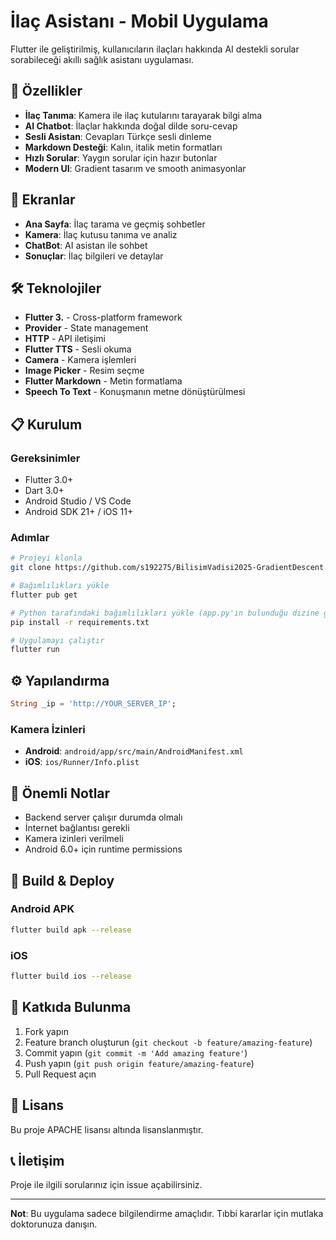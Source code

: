 # İlaç Asistanı - Mobil Uygulama

Flutter ile geliştirilmiş, kullanıcıların ilaçları hakkında AI destekli sorular sorabileceği akıllı sağlık asistanı uygulaması.

## 🚀 Özellikler

- **İlaç Tanıma**: Kamera ile ilaç kutularını tarayarak bilgi alma
- **AI Chatbot**: İlaçlar hakkında doğal dilde soru-cevap
- **Sesli Asistan**: Cevapları Türkçe sesli dinleme
- **Markdown Desteği**: Kalın, italik metin formatları
- **Hızlı Sorular**: Yaygın sorular için hazır butonlar
- **Modern UI**: Gradient tasarım ve smooth animasyonlar

## 📱 Ekranlar

- **Ana Sayfa**: İlaç tarama ve geçmiş sohbetler
- **Kamera**: İlaç kutusu tanıma ve analiz
- **ChatBot**: AI asistan ile sohbet
- **Sonuçlar**: İlaç bilgileri ve detaylar

## 🛠️ Teknolojiler

- **Flutter 3.** - Cross-platform framework
- **Provider** - State management
- **HTTP** - API iletişimi
- **Flutter TTS** - Sesli okuma
- **Camera** - Kamera işlemleri
- **Image Picker** - Resim seçme
- **Flutter Markdown** - Metin formatlama
- **Speech To Text** - Konuşmanın metne dönüştürülmesi

## 📋 Kurulum

### Gereksinimler
- Flutter 3.0+
- Dart 3.0+
- Android Studio / VS Code
- Android SDK 21+ / iOS 11+

### Adımlar
```bash
# Projeyi klonla
git clone https://github.com/s192275/BilisimVadisi2025-GradientDescent.git

# Bağımlılıkları yükle
flutter pub get

# Python tarafındaki bağımlılıkları yükle (app.py'ın bulunduğu dizine geçip)
pip install -r requirements.txt

# Uygulamayı çalıştır
flutter run
```

## ⚙️ Yapılandırma

```dart
String _ip = 'http://YOUR_SERVER_IP';
```

### Kamera İzinleri
- **Android**: `android/app/src/main/AndroidManifest.xml`
- **iOS**: `ios/Runner/Info.plist`

## 📝 Önemli Notlar

- Backend server çalışır durumda olmalı
- İnternet bağlantısı gerekli
- Kamera izinleri verilmeli
- Android 6.0+ için runtime permissions

## 🚀 Build & Deploy

### Android APK
```bash
flutter build apk --release
```

### iOS
```bash
flutter build ios --release
```

## 🤝 Katkıda Bulunma

1. Fork yapın
2. Feature branch oluşturun (`git checkout -b feature/amazing-feature`)
3. Commit yapın (`git commit -m 'Add amazing feature'`)
4. Push yapın (`git push origin feature/amazing-feature`)
5. Pull Request açın

## 📄 Lisans

Bu proje APACHE lisansı altında lisanslanmıştır.

## 📞 İletişim

Proje ile ilgili sorularınız için issue açabilirsiniz.

---

**Not**: Bu uygulama sadece bilgilendirme amaçlıdır. Tıbbi kararlar için mutlaka doktorunuza danışın.
